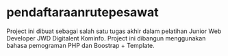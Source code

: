 # pendaftaraanrutepesawat
Project ini dibuat sebagai salah satu tugas akhir dalam pelatihan Junior Web Developer JWD Digitalent Kominfo. Project ini dibangun menggunakan bahasa pemograman PHP dan Boostrap + Template.
